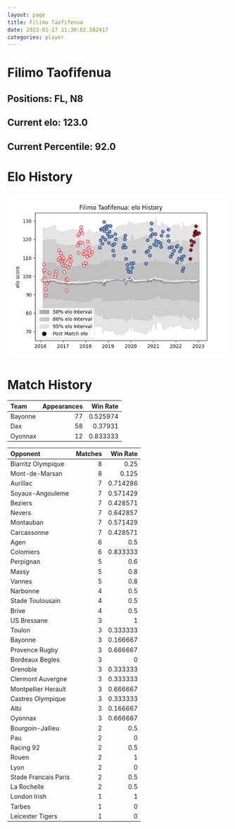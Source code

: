 ```yaml
---  
layout: page  
title: Filimo Taofifenua  
date: 2023-01-17 11:30:02.582417  
categories: player  
---
```

# Filimo Taofifenua

## Positions: FL, N8

## Current elo: 123.0

## Current Percentile: 92.0

# Elo History


![elo history](history_FilimoTaofifenua.png)
# Match History


| Team    |   Appearances |   Win Rate |
|:--------|--------------:|-----------:|
| Bayonne |            77 |   0.525974 |
| Dax     |            58 |   0.37931  |
| Oyonnax |            12 |   0.833333 |

| Opponent             |   Matches |   Win Rate |
|:---------------------|----------:|-----------:|
| Biarritz Olympique   |         8 |   0.25     |
| Mont-de-Marsan       |         8 |   0.125    |
| Aurillac             |         7 |   0.714286 |
| Soyaux-Angouleme     |         7 |   0.571429 |
| Beziers              |         7 |   0.428571 |
| Nevers               |         7 |   0.642857 |
| Montauban            |         7 |   0.571429 |
| Carcassonne          |         7 |   0.428571 |
| Agen                 |         6 |   0.5      |
| Colomiers            |         6 |   0.833333 |
| Perpignan            |         5 |   0.6      |
| Massy                |         5 |   0.8      |
| Vannes               |         5 |   0.8      |
| Narbonne             |         4 |   0.5      |
| Stade Toulousain     |         4 |   0.5      |
| Brive                |         4 |   0.5      |
| US Bressane          |         3 |   1        |
| Toulon               |         3 |   0.333333 |
| Bayonne              |         3 |   0.166667 |
| Provence Rugby       |         3 |   0.666667 |
| Bordeaux Begles      |         3 |   0        |
| Grenoble             |         3 |   0.333333 |
| Clermont Auvergne    |         3 |   0.333333 |
| Montpellier Herault  |         3 |   0.666667 |
| Castres Olympique    |         3 |   0.333333 |
| Albi                 |         3 |   0.166667 |
| Oyonnax              |         3 |   0.666667 |
| Bourgoin-Jallieu     |         2 |   0.5      |
| Pau                  |         2 |   0        |
| Racing 92            |         2 |   0.5      |
| Rouen                |         2 |   1        |
| Lyon                 |         2 |   0        |
| Stade Francais Paris |         2 |   0.5      |
| La Rochelle          |         2 |   0.5      |
| London Irish         |         1 |   1        |
| Tarbes               |         1 |   0        |
| Leicester Tigers     |         1 |   0        |